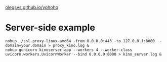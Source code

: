 [olegsvs.github.io/yohoho](https://olegsvs.github.io/yohoho)

# Server-side example
```
nohup ./ssl-proxy-linux-amd64 -from 0.0.0.0:443 -to 127.0.0.1:8000  -domain=your.domain > proxy_kino.log &
nohup gunicorn kinoserver:app --workers 4 --worker-class uvicorn.workers.UvicornWorker --bind 0.0.0.0:8000 > kino_server.log &
```